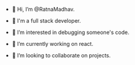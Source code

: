 - 👋 Hi, I’m @RatnaMadhav.

- 💭  I'm a full stack developer.
- 👀 I’m interested in debugging someone's code.
- 🌱 I’m currently working on react.
- 💞️ I’m looking to collaborate on projects.


<!---
RatnaMadhav/RatnaMadhav is a ✨ special ✨ repository because its `README.md` (this file) appears on your GitHub profile.
You can click the Preview link to take a look at your changes.
--->
